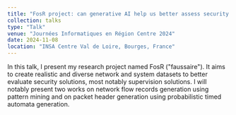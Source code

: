 ```yaml
---
title: "FosR project: can generative AI help us better assess security solutions?"
collection: talks
type: "Talk"
venue: "Journées Informatiques en Région Centre 2024"
date: 2024-11-08
location: "INSA Centre Val de Loire, Bourges, France"
---
```


In this talk, I present my research project named FosR ("faussaire"). It aims to create realistic and diverse network and system datasets to better evaluate security solutions, most notably supervision solutions. I will notably present two works on network flow records generation using pattern mining and on packet header generation using probabilistic timed automata generation.
